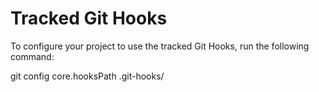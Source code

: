 # Tracked Git Hooks

To configure your project to use the tracked Git Hooks, run the following command:

git config core.hooksPath .git-hooks/
